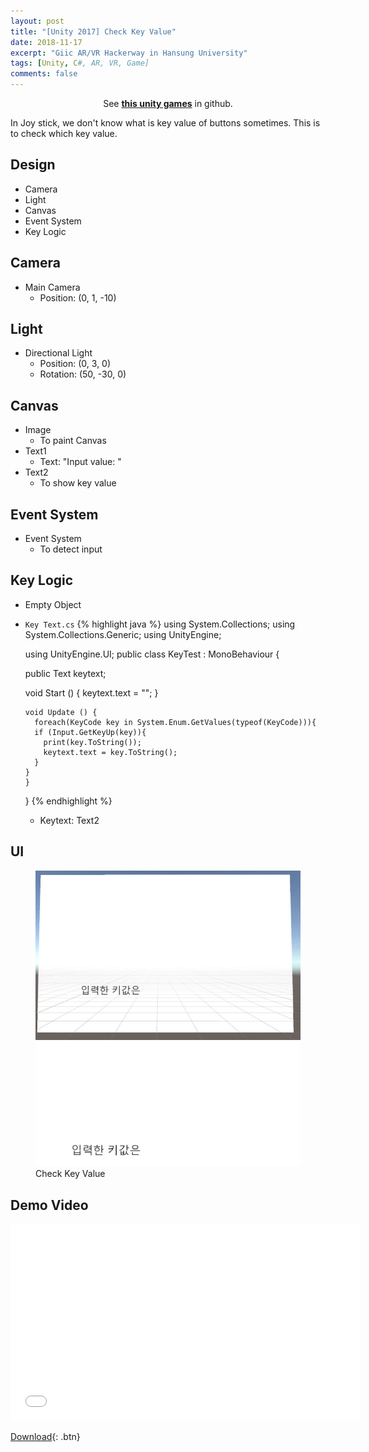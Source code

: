 ```yaml
---
layout: post
title: "[Unity 2017] Check Key Value"
date: 2018-11-17
excerpt: "Giic AR/VR Hackerway in Hansung University"
tags: [Unity, C#, AR, VR, Game]
comments: false
---
```



<center>See <a href="https://github.com/leehuhlee/Unity"><b>this unity games</b></a> in github.</center>


In Joy stick, we don't know what is key value of buttons sometimes. This is to check which key value.


## Design
* Camera
* Light
* Canvas
* Event System
* Key Logic


## Camera
* Main Camera
  - Position: (0, 1, -10)


## Light
* Directional Light
  - Position: (0, 3, 0)
  - Rotation: (50, -30, 0)


## Canvas
* Image
  - To paint Canvas
* Text1
  - Text: "Input value: "
* Text2
  - To show key value


## Event System
* Event System
  - To detect input


## Key Logic
* Empty Object
* `Key Text.cs`
{% highlight java %}
  using System.Collections;
  using System.Collections.Generic;
  using UnityEngine;

  using UnityEngine.UI;
  public class KeyTest : MonoBehaviour {

    public Text keytext;
    
    void Start () {
      keytext.text = "";
	  }
	
	  void Update () {
	    foreach(KeyCode key in System.Enum.GetValues(typeof(KeyCode))){
        if (Input.GetKeyUp(key)){
          print(key.ToString());
          keytext.text = key.ToString();
        }
      }	
	  }
  }
{% endhighlight %}
  - Keytext: Text2


## UI
<figure class="half">
  <a href="/assets/img/posts/unity_checkkeyvalue/checkkeyvalue1.jpg"><img src="/assets/img/posts/unity_checkkeyvalue/checkkeyvalue1.jpg"></a>
  <a href="/assets/img/posts/unity_checkkeyvalue/checkkeyvalue2.jpg"><img src="/assets/img/posts/unity_checkkeyvalue/checkkeyvalue2.jpg"></a>
	<figcaption>Check Key Value</figcaption>
</figure>


## Demo Video
<iframe width="560" height="315" src="/assets/video/posts/check_key_value/Unity-Check-Key-Value.mp4" frameborder="0"> </iframe>

[Download](https://github.com/leehuhlee/Unity){: .btn}
